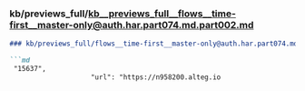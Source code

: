 ### kb/previews_full/kb__previews_full__flows__time-first__master-only@auth.har.part074.md.part002.md

```md
### kb/previews_full/flows__time-first__master-only@auth.har.part074.md (part 002)

```md
 "15637",
                    "url": "https://n958200.alteg.io
```

```

```
